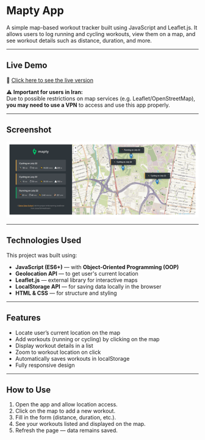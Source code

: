 # Mapty App

A simple map-based workout tracker built using JavaScript and Leaflet.js. It allows users to log running and cycling workouts, view them on a map, and see workout details such as distance, duration, and more.


---

## Live Demo

🔗 [Click here to see the live version](https://mapty-app-project.netlify.app/)  

⚠️ **Important for users in Iran:**  
Due to possible restrictions on map services (e.g. Leaflet/OpenStreetMap), **you may need to use a VPN** to access and use this app properly.

---

## Screenshot

![Mapty Screenshot](./mapty-screenshot.png)  

---

## Technologies Used

This project was built using:

-  **JavaScript (ES6+)** — with **Object-Oriented Programming (OOP)**
-  **Geolocation API** — to get user's current location
-  **Leaflet.js** — external library for interactive maps
-  **LocalStorage API** — for saving data locally in the browser
-  **HTML & CSS** — for structure and styling

---

##  Features

- Locate user’s current location on the map
- Add workouts (running or cycling) by clicking on the map
- Display workout details in a list
- Zoom to workout location on click
- Automatically saves workouts in localStorage
- Fully responsive design

---

## How to Use

1. Open the app and allow location access.
2. Click on the map to add a new workout.
3. Fill in the form (distance, duration, etc.).
4. See your workouts listed and displayed on the map.
5. Refresh the page — data remains saved.

